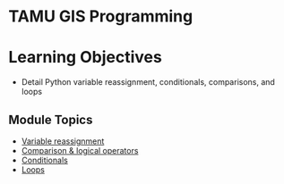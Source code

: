 # TAMU GIS Programming
# Learning Objectives
- Detail Python variable reassignment, conditionals, comparisons, and loops
## Module Topics
- [Variable reassignment](05__1.md)
- [Comparison & logical operators](05__2.md)
- [Conditionals](05__3.md)
- [Loops](05__4.md)




